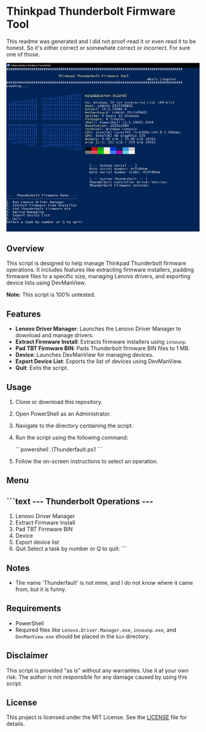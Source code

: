 
# Thinkpad Thunderbolt Firmware Tool

This readme was generated and I did not proof-read it or even read it to be honest. So it's either correct or somewhate correct or incorrect. For sure one of those. 

![Thinkpad Thunderbolt Firmware Tool](https://github.com/whalelinguni/LenovoThunderboltTool/blob/main/ThunderScreenShot.png)

## Overview

This script is designed to help manage Thinkpad Thunderbolt firmware operations. It includes features like extracting firmware installers, padding firmware files to a specific size, managing Lenovo drivers, and exporting device lists using DevManView.

**Note:** This script is 100% untested.

## Features

- **Lenovo Driver Manager**: Launches the Lenovo Driver Manager to download and manage drivers.
- **Extract Firmware Install**: Extracts firmware installers using `innounp`.
- **Pad TBT Firmware BIN**: Pads Thunderbolt firmware BIN files to 1 MB.
- **Device**: Launches DevManView for managing devices.
- **Export Device List**: Exports the list of devices using DevManView.
- **Quit**: Exits the script.

## Usage

1. Clone or download this repository.
2. Open PowerShell as an Administrator.
3. Navigate to the directory containing the script.
4. Run the script using the following command:

   \`\`\`powershell
   .\Thunderfault.ps1
   \`\`\`

5. Follow the on-screen instructions to select an operation.

## Menu

\`\`\`text
---  Thunderbolt Operations ---
-------------------------------
1. Lenovo Driver Manager
2. Extract Firmware Install
3. Pad TBT Firmware BIN
4. Device
5. Export device list
6. Quit
Select a task by number or Q to quit:
\`\`\`

## Notes

- The name 'Thunderfault' is not mine, and I do not know where it came from, but it is funny.

## Requirements

- PowerShell
- Required files like `Lenovo.Driver.Manager.exe`, `innounp.exe`, and `DevManView.exe` should be placed in the `bin` directory.

## Disclaimer

This script is provided "as is" without any warranties. Use it at your own risk. The author is not responsible for any damage caused by using this script.

## License

This project is licensed under the MIT License. See the [LICENSE](LICENSE) file for details.
